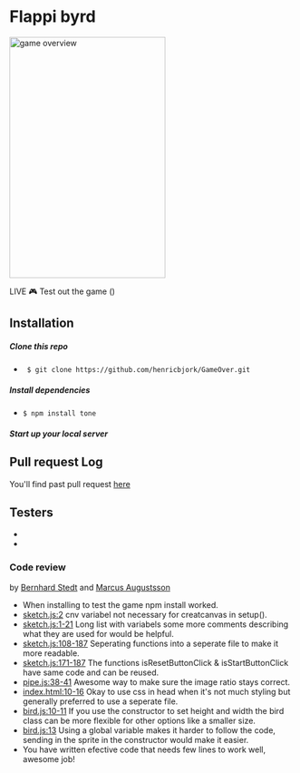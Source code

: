 # Flappi byrd


<img src="/graphics/game.png" alt="game overview" width="275px" height="425px" />

LIVE :video_game:
Test out the game ()

## Installation
##### Clone this repo 
* ``` $ git clone https://github.com/henricbjork/GameOver.git```
##### Install dependencies 
* ``` $ npm install tone ```
##### Start up your local server

## Pull request Log 
You'll find past pull request [here](https://github.com/Juljulia/GameOver/blob/master/PULLREQUESTLOG.md)

## Testers 
*
*

### Code review 
by [Bernhard Stedt](https://github.com/Vehx) and [Marcus Augustsson](https://github.com/MarcusIsCode)

- When installing to test the game npm install worked.
- [sketch.js:2](https://github.com/henricbjork/GameOver/blob/44f974f0f05155c9668b0c3d4a1572a84710bb5c/sketch.js#L2) cnv variabel not necessary for creatcanvas in setup().
- [sketch.js:1-21](https://github.com/henricbjork/GameOver/blob/44f974f0f05155c9668b0c3d4a1572a84710bb5c/sketch.js#L1-L21) Long list with variabels some more comments describing what they are used for would be helpful.
- [sketch.js:108-187](https://github.com/henricbjork/GameOver/blob/44f974f0f05155c9668b0c3d4a1572a84710bb5c/sketch.js#L108-L187) Seperating functions into a seperate file to make it more readable.
- [sketch.js:171-187](https://github.com/henricbjork/GameOver/blob/44f974f0f05155c9668b0c3d4a1572a84710bb5c/sketch.js#L171-L187) The functions isResetButtonClick & isStartButtonClick have same code and can be reused.
- [pipe.js:38-41](https://github.com/henricbjork/GameOver/blob/44f974f0f05155c9668b0c3d4a1572a84710bb5c/pipe.js#L38-L41) Awesome way to make sure the image ratio stays correct.
- [index.html:10-16](https://github.com/henricbjork/GameOver/blob/44f974f0f05155c9668b0c3d4a1572a84710bb5c/index.html#L10-L16) Okay to use css in head when it's not much styling but generally preferred to use a seperate file.
- [bird.js:10-11](https://github.com/henricbjork/GameOver/blob/44f974f0f05155c9668b0c3d4a1572a84710bb5c/bird.js#L10-L11) If you use the constructor to set height and width the bird class can be more flexible for other options like a smaller size.
- [bird.js:13](https://github.com/henricbjork/GameOver/blob/44f974f0f05155c9668b0c3d4a1572a84710bb5c/bird.js#L13) Using a global variable makes it harder to follow the code, sending in the sprite in the constructor would make it easier.
- You have written efective code that needs few lines to work well, awesome job!

